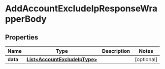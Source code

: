 

# AddAccountExcludeIpResponseWrapperBody


## Properties

Name | Type | Description | Notes
------------ | ------------- | ------------- | -------------
**data** | [**List&lt;AccountExcludeIpType&gt;**](AccountExcludeIpType.md) |  |  [optional]



